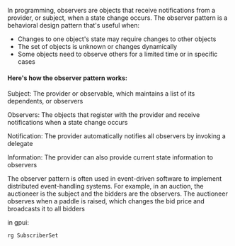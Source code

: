 In programming, observers are objects that receive notifications from a provider, or subject, when a state change occurs. The observer pattern is a behavioral design pattern that's useful when:

- Changes to one object's state may require changes to other objects
- The set of objects is unknown or changes dynamically
- Some objects need to observe others for a limited time or in specific cases

#### Here's how the observer pattern works:

Subject: The provider or observable, which maintains a list of its dependents, or observers

Observers: The objects that register with the provider and receive notifications when a state change occurs

Notification: The provider automatically notifies all observers by invoking a delegate

Information: The provider can also provide current state information to observers

The observer pattern is often used in event-driven software to implement distributed event-handling systems. For example, in an auction, the auctioneer is the subject and the bidders are the observers. The auctioneer observes when a paddle is raised, which changes the bid price and broadcasts it to all bidders

in gpui:
```rust
rg SubscriberSet
```
